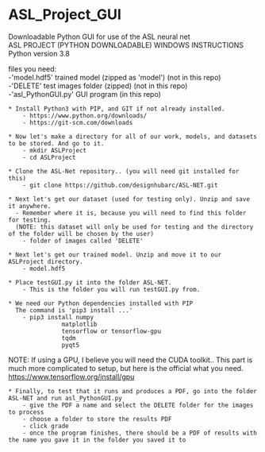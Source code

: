 # ASL_Project_GUI
Downloadable Python GUI for use of the ASL neural net  <br>
ASL PROJECT (PYTHON DOWNLOADABLE) WINDOWS INSTRUCTIONS <br>
Python version 3.8                                     <br>

files you need:                                                         <br>
-'model.hdf5'       trained model (zipped as 'model') (not in this repo)<br>
-'DELETE'           test images folder (zipped)       (not in this repo)<br>
-'asl_PythonGUI.py' GUI program                       (in this repo)    <br>

	* Install Python3 with PIP, and GIT if not already installed.
		- https://www.python.org/downloads/
		- https://git-scm.com/downloads

	* Now let's make a directory for all of our work, models, and datasets to be stored. And go to it.
		- mkdir ASLProject
		- cd ASLProject

	* Clone the ASL-Net repository.. (you will need git installed for this)
		- git clone https://github.com/designhubarc/ASL-NET.git

	* Next let's get our dataset (used for testing only). Unzip and save it anywhere. 
	  - Remember where it is, because you will need to find this folder for testing.
	  (NOTE: this dataset will only be used for testing and the directory of the folder will be chosen by the user) 
		- folder of images called 'DELETE'

	* Next let's get our trained model. Unzip and move it to our ASLProject directory.
		- model.hdf5

	* Place testGUI.py it into the folder ASL-NET. 
		- This is the folder you will run testGUI.py from.

	* We need our Python dependencies installed with PIP
	  The command is 'pip3 install ...'
		- pip3 install numpy
			       matplotlib
			       tensorflow or tensorflow-gpu
			       tqdm
			       pyqt5

NOTE: If using a GPU, I believe you will need the CUDA toolkit.. 
      This part is much more complicated to setup, but here is the official what you need. 
      https://www.tensorflow.org/install/gpu


	* Finally, to test that it runs and produces a PDF, go into the folder ASL-NET and run asl_PythonGUI.py
		- give the PDF a name and select the DELETE folder for the images to process
		- choose a folder to store the results PDF
		- click grade
		- once the program finishes, there should be a PDF of results with the name you gave it in the folder you saved it to
